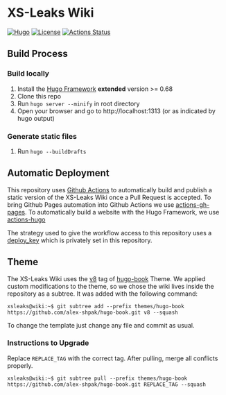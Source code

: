 # XS-Leaks Wiki
[![Hugo](https://img.shields.io/badge/hugo-0.68-blue.svg)](https://gohugo.io)
[![License](https://img.shields.io/badge/License-Apache%202.0-blue.svg)](LICENSE)
[![Actions Status](https://github.com/xsleaks/wiki/workflows/GitHub%20Pages/badge.svg)](https://github.com/xsleaks/wiki/actions)

## Build Process

### Build locally

1. Install the [Hugo Framework](https://gohugo.io/getting-started/installing/) **extended** version >= 0.68
2. Clone this repo
3. Run `hugo server --minify` in root directory 
4. Open your browser and go to http://localhost:1313 (or as indicated by hugo output)

### Generate static files

1. Run `hugo --buildDrafts`

## Automatic Deployment

This repository uses [Github Actions](https://github.com/features/actions) to automatically build and publish a static version of the XS-Leaks Wiki once a Pull Request is accepted. To bring Github Pages automation into Github Actions we use [actions-gh-pages](https://github.com/peaceiris/actions-gh-pages). To automatically build a website with the Hugo Framework, we use [actions-hugo](https://github.com/peaceiris/actions-hugo)

The strategy used to give the workflow access to this repository uses a [deploy_key](https://github.com/peaceiris/actions-gh-pages#%EF%B8%8F-set-ssh-private-key-deploy_key) which is privately set in this repository.

## Theme

The XS-Leaks Wiki uses the [v8](https://github.com/alex-shpak/hugo-book/releases/tag/v8) tag of [hugo-book](https://github.com/alex-shpak/hugo-book) Theme. We applied custom modifications to the theme, so we chose the wiki lives inside the repository as a subtree. It was added with the following command:

```console
xsleaks@wiki:~$ git subtree add --prefix themes/hugo-book https://github.com/alex-shpak/hugo-book.git v8 --squash
```

To change the template just change any file and commit as usual.

### Instructions to Upgrade

Replace `REPLACE_TAG` with the correct tag. After pulling, merge all conflicts properly.

```console
xsleaks@wiki:~$ git subtree pull --prefix themes/hugo-book https://github.com/alex-shpak/hugo-book.git REPLACE_TAG --squash
```
